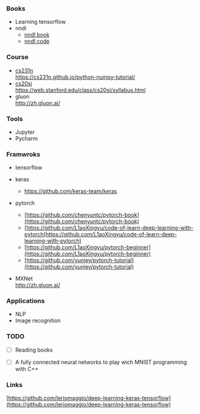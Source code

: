 ### Books
- Learning tensorflow
- nndl
    - [nndl book](http://neuralnetworksanddeeplearning.com/index.html)     
    - [nndl code](https://github.com/mnielsen/neural-networks-and-deep-learning)     

### Course
- [cs231n](http://cs231n.stanford.edu/)   
    https://cs231n.github.io/python-numpy-tutorial/         
- [cs20si](cs20si)   
    https://web.stanford.edu/class/cs20si/syllabus.html     
- gluon    
    http://zh.gluon.ai/
### Tools
- Jupyter
- Pycharm

### Framwroks
- tensorflow
- keras
    - https://github.com/keras-team/keras
- pytorch
    - [https://github.com/chenyuntc/pytorch-book](https://github.com/chenyuntc/pytorch-book)
    - [https://github.com/L1aoXingyu/code-of-learn-deep-learning-with-pytorch(https://github.com/L1aoXingyu/code-of-learn-deep-learning-with-pytorch)
    - [https://github.com/L1aoXingyu/pytorch-beginner](https://github.com/L1aoXingyu/pytorch-beginner)
    - [https://github.com/yunjey/pytorch-tutorial](https://github.com/yunjey/pytorch-tutorial)

- MXNet     
    http://zh.gluon.ai/

### Applications
- NLP
- Image recognition

### TODO
- [ ] Reading books
- [ ] A fully connected neural networks to play wich MNIST programming with C++


### Links
[https://github.com/leriomaggio/deep-learning-keras-tensorflow](https://github.com/leriomaggio/deep-learning-keras-tensorflow)
